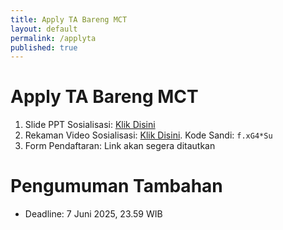 ```yaml
---
title: Apply TA Bareng MCT
layout: default
permalink: /applyta
published: true
---
```


# Apply TA Bareng MCT

1. Slide PPT Sosialisasi: [Klik Disini](https://1drv.ms/p/c/4868c570b9182b7e/EdDy2tMXjJxCg2w_b_voFj0B7xSEHpI6RmUhwgJq9_p3_g?e=LHmwbB) 
2. Rekaman Video Sosialisasi: [Klik Disini](https://zoom.us/rec/share/gHUzrvxxTQIvCzj7UatRNQWMYdIdlHejlC8-IGHj2NPIy9X_H1xfPJzUq0TdgsFB.ocQxvebD_nhfzaxh). Kode Sandi: `f.xG4*Su`
3. Form Pendaftaran: Link akan segera ditautkan

# Pengumuman Tambahan
- Deadline: 7 Juni 2025, 23.59 WIB